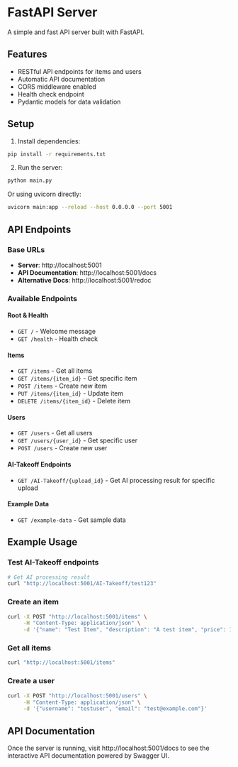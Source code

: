 # FastAPI Server

A simple and fast API server built with FastAPI.

## Features

- RESTful API endpoints for items and users
- Automatic API documentation
- CORS middleware enabled
- Health check endpoint
- Pydantic models for data validation

## Setup

1. Install dependencies:
```bash
pip install -r requirements.txt
```

2. Run the server:
```bash
python main.py
```

Or using uvicorn directly:
```bash
uvicorn main:app --reload --host 0.0.0.0 --port 5001
```

## API Endpoints

### Base URLs
- **Server**: http://localhost:5001
- **API Documentation**: http://localhost:5001/docs
- **Alternative Docs**: http://localhost:5001/redoc

### Available Endpoints

#### Root & Health
- `GET /` - Welcome message
- `GET /health` - Health check

#### Items
- `GET /items` - Get all items
- `GET /items/{item_id}` - Get specific item
- `POST /items` - Create new item
- `PUT /items/{item_id}` - Update item
- `DELETE /items/{item_id}` - Delete item

#### Users
- `GET /users` - Get all users
- `GET /users/{user_id}` - Get specific user
- `POST /users` - Create new user

#### AI-Takeoff Endpoints
- `GET /AI-Takeoff/{upload_id}` - Get AI processing result for specific upload

#### Example Data
- `GET /example-data` - Get sample data

## Example Usage

### Test AI-Takeoff endpoints
```bash
# Get AI processing result
curl "http://localhost:5001/AI-Takeoff/test123"
```

### Create an item
```bash
curl -X POST "http://localhost:5001/items" \
     -H "Content-Type: application/json" \
     -d '{"name": "Test Item", "description": "A test item", "price": 19.99}'
```

### Get all items
```bash
curl "http://localhost:5001/items"
```

### Create a user
```bash
curl -X POST "http://localhost:5001/users" \
     -H "Content-Type: application/json" \
     -d '{"username": "testuser", "email": "test@example.com"}'
```

## API Documentation

Once the server is running, visit http://localhost:5001/docs to see the interactive API documentation powered by Swagger UI.

